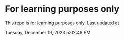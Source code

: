 # For learning purposes only
This repo is for learning purposes only.
Last updated at

Tuesday, December 19, 2023 5:02:48 PM

